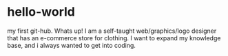 # hello-world
my first git-hub.
Whats up!
I am a self-taught web/graphics/logo designer that has an e-commerce store for clothing.
I want to expand my knowledge base, and i always wanted to get into coding.
